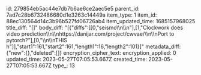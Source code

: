 id: 279854eb5ac44e7db7b6ae6ce2aec5e5
parent_id: 7ad7c28b6732486680d1e3263c14449a
item_type: 1
item_id: 88ec130564d14c3b96b527fd06726ab4
item_updated_time: 1685157968025
title_diff: "[]"
body_diff: "[{\"diffs\":[[0,\"seismo\\\n\\\n\"],[1,\"Clockwork does video prediction\\\n\\\nhttps://danijar.com/project/cwvae/\\\n\\\nPort to pytorch?\"],[0,\"\\\n\\\nTHIS h\"]],\"start1\":161,\"start2\":161,\"length1\":16,\"length2\":101}]"
metadata_diff: {"new":{},"deleted":[]}
encryption_cipher_text: 
encryption_applied: 0
updated_time: 2023-05-27T07:05:53.667Z
created_time: 2023-05-27T07:05:53.667Z
type_: 13